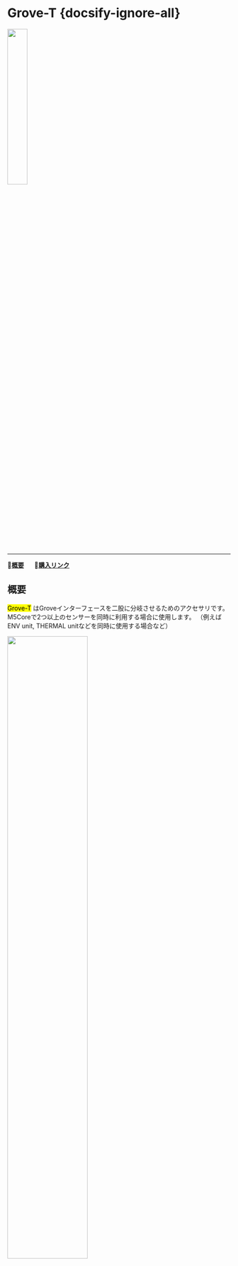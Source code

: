 # Grove-T {docsify-ignore-all}

<img src="assets/img/product_pics/accessory/grove_t_01.png" width="30%" height="30%">

***

:memo:**[概要](#概要)**&nbsp;&nbsp;&nbsp;&nbsp;&nbsp;&nbsp;🛒**[購入リンク](https://www.aliexpress.com/item/M5Stack-New-Grove-T-Connector-5pcs-a-Pack-PH2-0-4Pin-T-Type-Grove-Header-Connector/32974530633.html)**

## 概要

<mark>Grove-T</mark> はGroveインターフェースを二股に分岐させるためのアクセサリです。M5Coreで2つ以上のセンサーを同時に利用する場合に使用します。 （例えばENV unit, THERMAL unitなどを同時に使用する場合など）

<img src="assets/img/product_pics/accessory/grove_t_02.png" width="60%" height="60%">

<!-- ## Related Link -->

<!-- - **[Example](en/file_to_display_null)** -->
<!-- - **[Purchase](https://item.taobao.com/item.htm?spm=a1z10.3-c.w4002-1172588106.15.38ac425eE9FEZJ&id=587199895559)** -->

<!-- <figure>
    <img src="assets/img/product_pics/accessory/lego_cable_01.jpg" alt="lego_cable_01" width="300px" height="300px">
</figure> -->